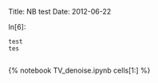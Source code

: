 Title: NB test
Date: 2012-06-22

In[6]:
```
test
tes


```

{% notebook TV_denoise.ipynb cells[1:] %}

